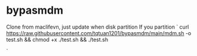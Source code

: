 # bypasmdm
Clone from maclifevn, just update when disk partition
If you partition 
`
curl https://raw.githubusercontent.com/tqtuan1201/bypasmdm/main/mdm.sh -o test.sh && chmod +x ./test.sh && ./test.sh

`

